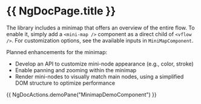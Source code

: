 # {{ NgDocPage.title }}

The library includes a minimap that offers an overview of the entire flow. To enable it, simply add a `<mini-map />` component as a direct child of `<vflow />`. For customization options, see the available inputs in `MiniMapComponent`.

Planned enhancements for the minimap:

- Develop an API to customize mini-node appearance (e.g., color, stroke)
- Enable panning and zooming within the minimap
- Render mini-nodes to visually match main nodes, using a simplified DOM structure to optimize performance

{{ NgDocActions.demoPane("MinimapDemoComponent") }}
